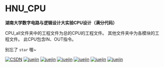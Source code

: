 # HNU_CPU
**湖南大学数字电路与逻辑设计大实验CPU设计（满分代码）**

CPU_all文件夹中的工程文件为总的CPU的工程文件。
其他文件夹中为各模块的工程文件。
此CPU包含IN、OUT指令。

别忘了 `star` 喔~

[![CSDN](https://img.shields.io/badge/CSDN-HNUJSY-red)](https://blog.csdn.net/HNUPCJ)  [![juejin](https://img.shields.io/badge/zhihu-%E7%9F%A5%E4%B9%8E-blue)](https://www.zhihu.com/people/16-73-75-27/posts)  [![juejin](https://img.shields.io/badge/cnblogs-%E5%8D%9A%E5%AE%A2%E5%9B%AD-red)](https://www.cnblogs.com/jishengyi/) [![juejin](https://img.shields.io/badge/oschina-%E5%BC%80%E6%BA%90%E4%B8%AD%E5%9B%BD-green)](https://my.oschina.net/u/5084287)  [![juejin](https://img.shields.io/badge/segmentfault-%E6%80%9D%E5%90%A6-green)](https://segmentfault.com/u/jishengyi)  [![juejin](https://img.shields.io/badge/juejin-%E6%8E%98%E9%87%91-blue)](https://juejin.cn/user/4363278239951927/posts)  [![juejin](https://img.shields.io/badge/jianshu-%E7%AE%80%E4%B9%A6-orange)](https://www.jianshu.com/u/bb29cb5a2ea5) 
